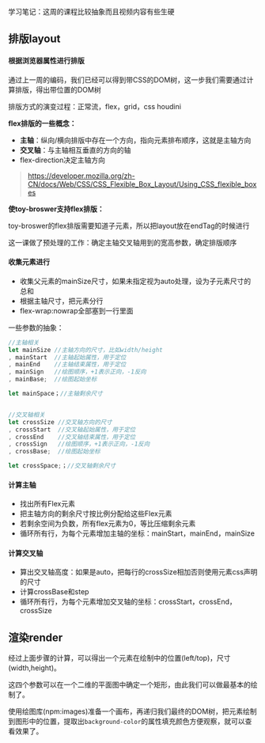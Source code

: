 学习笔记：这周的课程比较抽象而且视频内容有些生硬

## 排版layout

#### 根据浏览器属性进行排版

通过上一周的编码，我们已经可以得到带CSS的DOM树，这一步我们需要通过计算排版，得出带位置的DOM树

排版方式的演变过程：正常流，flex，grid，css houdini

**flex排版的一些概念：**
- **主轴**：纵向/横向排版中存在一个方向，指向元素排布顺序，这就是主轴方向
- **交叉轴**：与主轴相互垂直的方向的轴
- flex-direction决定主轴方向

> https://developer.mozilla.org/zh-CN/docs/Web/CSS/CSS_Flexible_Box_Layout/Using_CSS_flexible_boxes

**使toy-broswer支持flex排版：**

toy-broswer的flex排版需要知道子元素，所以把layout放在endTag的时候进行

这一课做了预处理的工作：确定主轴交叉轴用到的宽高参数，确定排版顺序

#### 收集元素进行

- 收集父元素的mainSize尺寸，如果未指定视为auto处理，设为子元素尺寸的总和
- 根据主轴尺寸，把元素分行
- flex-wrap:nowrap全部塞到一行里面

一些参数的抽象：
```javascript
//主轴相关
let mainSize //主轴方向的尺寸，比如width/height
, mainStart  //主轴起始属性，用于定位
, mainEnd    //主轴结束属性，用于定位
, mainSign   //绘图顺序，+1表示正向，-1反向
, mainBase;  //绘图起始坐标

let mainSpace；//主轴剩余尺寸


//交叉轴相关
let crossSize //交叉轴方向的尺寸
, crossStart  //交叉轴起始属性，用于定位
, crossEnd    //交叉轴结束属性，用于定位
, crossSign   //绘图顺序，+1表示正向，-1反向
, crossBase;  //绘图起始坐标

let crossSpace;；//交叉轴剩余尺寸
```

#### 计算主轴

- 找出所有Flex元素
- 把主轴方向的剩余尺寸按比例分配给这些Flex元素
- 若剩余空间为负数，所有flex元素为0，等比压缩剩余元素
- 循环所有行，为每个元素增加主轴的坐标：mainStart，mainEnd，mainSize

#### 计算交叉轴
- 算出交叉轴高度：如果是auto，把每行的crossSize相加否则使用元素css声明的尺寸
- 计算crossBase和step
- 循环所有行，为每个元素增加交叉轴的坐标：crossStart，crossEnd，crossSize


## 渲染render

经过上面步骤的计算，可以得出一个元素在绘制中的位置(left/top)，尺寸(width,height)。

这四个参数可以在一个二维的平面图中确定一个矩形，由此我们可以做最基本的绘制了。

使用绘图库(npm:images)准备一个画布，再递归我们最终的DOM树，把元素绘制到图形中的位置，提取出`background-color`的属性填充颜色方便观察，就可以查看效果了。
